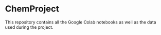 # ChemProject

This repository contains all the Google Colab notebooks as well as the data used during the project.
